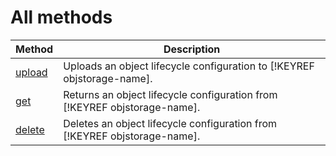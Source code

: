# All methods

| Method | Description |
| ----- | ----- |
| [upload](lifecycles/upload.md) | Uploads an object lifecycle configuration to [!KEYREF objstorage-name]. |
| [get](lifecycles/get.md) | Returns an object lifecycle configuration from [!KEYREF objstorage-name]. |
| [delete](lifecycles/delete.md) | Deletes an object lifecycle configuration from [!KEYREF objstorage-name]. |

